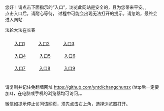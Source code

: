 您好！请点击下面指示的“入口”，浏览此网站是安全的，且为您带来平安。。 <br/>
点击入口后，请耐心等待， 过程中可能会出现无法打开的提示，请忽略，最终会进入网站. </br>

法轮大法在长春<br/>
<div style="padding:10px"><a style="margin:20px" target="_blank" href="https://d63ds29yos3bn.cloudfront.net/2Qpsp?rwkfw" id="ccLink1" rel="nofollow">入口1</a> <a target="_blank" style="margin:20px" href="https://d1qvlxhikfik3z.cloudfront.net/2Qpsp?haxgjk" id="ccLink2" rel="nofollow">入口2</a> <a style="margin:20px" target="_blank" href="https://d2jbb92x73lts1.cloudfront.net/2Qpsp?lqfpvu" id="ccLink3" rel="nofollow">入口3</a></div>

<div style="padding:10px" ><a style="margin:20px" target="_blank" href="https://d63ds29yos3bn.cloudfront.net/2Qpsp?rwkfw" id="ccLink4" rel="nofollow">入口4</a> <a style="margin:20px" href="https://d1qvlxhikfik3z.cloudfront.net/2Qpsp?haxgjk" target="_blank" id="ccLink5" rel="nofollow">入口5</a> <a style="margin:20px" href="https://d2jbb92x73lts1.cloudfront.net/2Qpsp?lqfpvu" target="_blank" id="ccLink6" rel="nofollow">入口6</a></div>

<div style="padding:10px"><a style="margin:20px" target="_blank" href="https://d63ds29yos3bn.cloudfront.net/2Qpsp?rwkfw" id="ccLink7" rel="nofollow">入口7</a> <a style="margin:20px" href="https://d1qvlxhikfik3z.cloudfront.net/2Qpsp?haxgjk" target="_blank" id="ccLink8" rel="nofollow">入口8</a> <a style="margin:20px" target="_blank" href="https://d2jbb92x73lts1.cloudfront.net/2Qpsp?lqfpvu" id="ccLink9" rel="nofollow">入口9</a></div>

<br/>



请复制并记住免翻墙网址 https://github.com/yntd/changchunzx (http后一定要加s)，在电脑或手机的浏览器均可访问。。<br/>

微信如提示停止访问该网页，须先点击右上角，选择浏览器打开。

